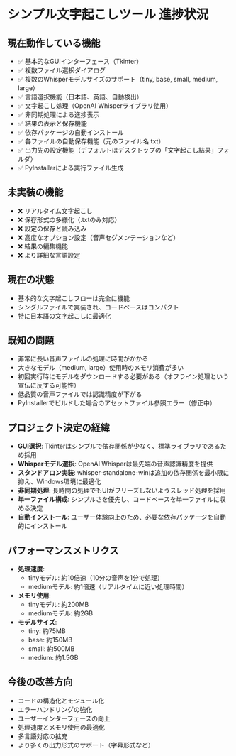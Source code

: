 # シンプル文字起こしツール 進捗状況

## 現在動作している機能
- ✅ 基本的なGUIインターフェース（Tkinter）
- ✅ 複数ファイル選択ダイアログ
- ✅ 複数のWhisperモデルサイズのサポート（tiny, base, small, medium, large）
- ✅ 言語選択機能（日本語、英語、自動検出）
- ✅ 文字起こし処理（OpenAI Whisperライブラリ使用）
- ✅ 非同期処理による進捗表示
- ✅ 結果の表示と保存機能
- ✅ 依存パッケージの自動インストール
- ✅ 各ファイルの自動保存機能（元のファイル名.txt）
- ✅ 出力先の設定機能（デフォルトはデスクトップの「文字起こし結果」フォルダ）
- ✅ PyInstallerによる実行ファイル生成

## 未実装の機能
- ❌ リアルタイム文字起こし
- ❌ 保存形式の多様化（.txtのみ対応）
- ❌ 設定の保存と読み込み
- ❌ 高度なオプション設定（音声セグメンテーションなど）
- ❌ 結果の編集機能
- ❌ より詳細な言語設定

## 現在の状態
- 基本的な文字起こしフローは完全に機能
- シングルファイルで実装され、コードベースはコンパクト
- 特に日本語の文字起こしに最適化

## 既知の問題
- 非常に長い音声ファイルの処理に時間がかかる
- 大きなモデル（medium, large）使用時のメモリ消費が多い
- 初回実行時にモデルをダウンロードする必要がある（オフライン処理という宣伝に反する可能性）
- 低品質の音声ファイルでは認識精度が下がる
- PyInstallerでビルドした場合のアセットファイル参照エラー（修正中）

## プロジェクト決定の経緯
- **GUI選択**: Tkinterはシンプルで依存関係が少なく、標準ライブラリであるため採用
- **Whisperモデル選択**: OpenAI Whisperは最先端の音声認識精度を提供
- **スタンドアロン実装**: whisper-standalone-winは追加の依存関係を最小限に抑え、Windows環境に最適化
- **非同期処理**: 長時間の処理でもUIがフリーズしないようスレッド処理を採用
- **単一ファイル構成**: シンプルさを優先し、コードベースを単一ファイルに収める決定
- **自動インストール**: ユーザー体験向上のため、必要な依存パッケージを自動的にインストール

## パフォーマンスメトリクス
- **処理速度**:
  - tinyモデル: 約10倍速（10分の音声を1分で処理）
  - mediumモデル: 約1倍速（リアルタイムに近い処理時間）
- **メモリ使用**:
  - tinyモデル: 約200MB
  - mediumモデル: 約2GB
- **モデルサイズ**:
  - tiny: 約75MB
  - base: 約150MB
  - small: 約500MB
  - medium: 約1.5GB

## 今後の改善方向
- コードの構造化とモジュール化
- エラーハンドリングの強化
- ユーザーインターフェースの向上
- 処理速度とメモリ使用の最適化
- 多言語対応の拡充
- より多くの出力形式のサポート（字幕形式など）
